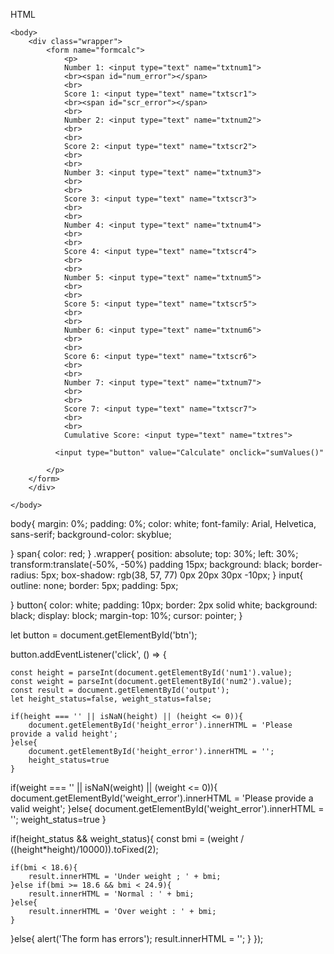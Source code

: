 HTML
<!DOCTYPE html>
<html lang="en">
    <head>
        <meta charset="UTF-8">
        <meta http-equiv="X-UA-Compatible" content="IE=edge">
        <meta name="viewport" content="width=device-width, initial-scale=1.0">
        <title>Calculate in JavaScript</title>
        <link rel="stylesheet" href="style.css"
        <script src="script.js" defer></script>
    </head>

    <body>
        <div class="wrapper">
            <form name="formcalc">
                <p>
                Number 1: <input type="text" name="txtnum1">
                <br><span id="num_error"></span>
                <br>
                Score 1: <input type="text" name="txtscr1">
                <br><span id="scr_error"></span>
                <br>
                Number 2: <input type="text" name="txtnum2">
                <br>
                <br>
                Score 2: <input type="text" name="txtscr2">
                <br>
                <br>
                Number 3: <input type="text" name="txtnum3">
                <br>
                <br>
                Score 3: <input type="text" name="txtscr3">
                <br>
                <br>
                Number 4: <input type="text" name="txtnum4">
                <br>
                <br>
                Score 4: <input type="text" name="txtscr4">
                <br>
                <br>
                Number 5: <input type="text" name="txtnum5">
                <br>
                <br>
                Score 5: <input type="text" name="txtscr5">
                <br>
                <br>
                Number 6: <input type="text" name="txtnum6">
                <br>
                <br>
                Score 6: <input type="text" name="txtscr6">
                <br>
                <br>
                Number 7: <input type="text" name="txtnum7">
                <br>
                <br>
                Score 7: <input type="text" name="txtscr7">
                <br>
                <br>
                Cumulative Score: <input type="text" name="txtres">

              <input type="button" value="Calculate" onclick="sumValues()"

            </p>
        </form>
        </div>
       
    </body>


body{
    margin: 0%;
    padding: 0%;
    color: white;
    font-family: Arial, Helvetica, sans-serif;
    background-color: skyblue;
    
}
span{
    color: red;
}
.wrapper{
    position: absolute;
    top: 30%;
    left: 30%;
    transform:translate(-50%, -50%)
    padding 15px;
    background: black;
    border-radius: 5px;
    box-shadow: rgb(38, 57, 77) 0px 20px 30px -10px;
}
input{
    outline: none;
    border: 5px;
    padding: 5px;
    

}
button{
    color: white;
    padding: 10px;
    border: 2px solid white;
    background: black;
    display: block;
    margin-top: 10%;
    cursor: pointer;
}



let button = document.getElementById('btn');

button.addEventListener('click', () => {

    const height = parseInt(document.getElementById('num1').value);
    const weight = parseInt(document.getElementById('num2').value);
    const result = document.getElementById('output');
    let height_status=false, weight_status=false;

    if(height === '' || isNaN(height) || (height <= 0)){
        document.getElementById('height_error').innerHTML = 'Please provide a valid height';
    }else{
        document.getElementById('height_error').innerHTML = '';
        height_status=true
    }

if(weight === '' || isNaN(weight) || (weight <= 0)){
    document.getElementById('weight_error').innerHTML = 'Please provide a valid weight';
}else{
    document.getElementById('weight_error').innerHTML = '';
    weight_status=true
}

if(height_status && weight_status){
    const bmi = (weight / ((height*height)/10000)).toFixed(2);

    if(bmi < 18.6){
        result.innerHTML = 'Under weight ; ' + bmi;
    }else if(bmi >= 18.6 && bmi < 24.9){
        result.innerHTML = 'Normal : ' + bmi;
    }else{
        result.innerHTML = 'Over weight : ' + bmi;
    }
}else{
    alert('The form has errors');
    result.innerHTML = '';
}
});

